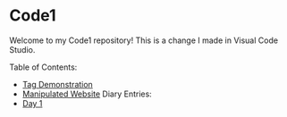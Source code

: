 
# Code1 

Welcome to my Code1 repository! This is a change I made in Visual Code Studio.

Table of Contents:
* [Tag Demonstration](Tags.html)
* [Manipulated Website](https://github.com/YasminZahrir/Code1/assets/173050635/ce0eb096-ade0-4f7e-a64b-85f4e36affa2)
Diary Entries:
* [Day 1](Day1.md)